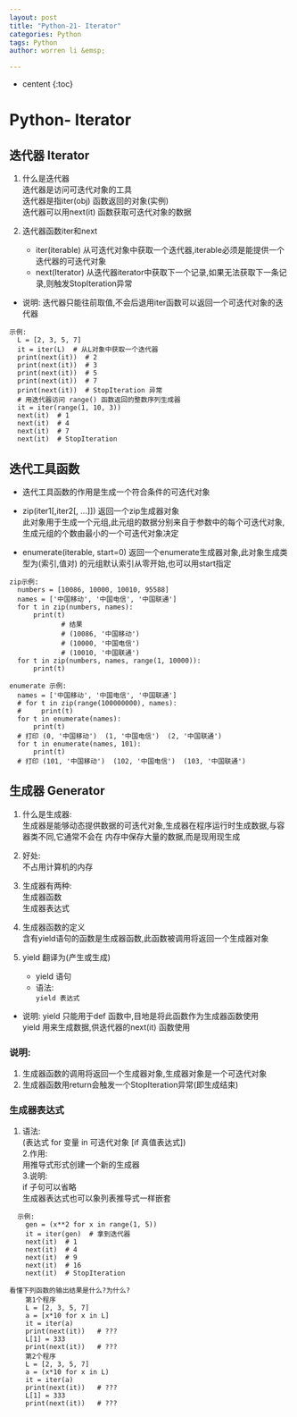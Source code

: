 ```yaml
---
layout: post
title: "Python-21- Iterator"
categories: Python
tags: Python 
author: worren li &emsp;

---
```


* centent
{:toc}

# Python- Iterator
## 迭代器 Iterator
1. 什么是迭代器  
   迭代器是访问可迭代对象的工具  
   迭代器是指iter(obj) 函数返回的对象(实例)  
   迭代器可以用next(it) 函数获取可迭代对象的数据  

2. 迭代器函数iter和next  
    * iter(iterable) 从可迭代对象中获取一个迭代器,iterable必须是能提供一个迭代器的可迭代对象  
    * next(Iterator)  从迭代器iterator中获取下一个记录,如果无法获取下一条记录,则触发StopIteration异常  

* 说明:
   迭代器只能往前取值,不会后退用iter函数可以返回一个可迭代对象的迭代器   
```
示例:
  L = [2, 3, 5, 7]
  it = iter(L)  # 从L对象中获取一个迭代器
  print(next(it))  # 2
  print(next(it))  # 3
  print(next(it))  # 5
  print(next(it))  # 7
  print(next(it))  # StopIteration 异常
  # 用迭代器访问 range() 函数返回的整数序列生成器
  it = iter(range(1, 10, 3))
  next(it)  # 1
  next(it)  # 4
  next(it)  # 7
  next(it)  # StopIteration
```
## 迭代工具函数
* 迭代工具函数的作用是生成一个符合条件的可迭代对象  

* zip(iter1[,iter2[, ...]])  返回一个zip生成器对象  
   此对象用于生成一个元组,此元组的数据分别来自于参数中的每个可迭代对象,生成元组的个数由最小的一个可迭代对象决定  

* enumerate(iterable, start=0)  返回一个enumerate生成器对象,此对象生成类型为(索引,值对) 的元组默认索引从零开始,也可以用start指定  

```
zip示例:
  numbers = [10086, 10000, 10010, 95588]
  names = ['中国移动', '中国电信', '中国联通']
  for t in zip(numbers, names):
      print(t)
             # 结果
             # (10086, '中国移动')
             # (10000, '中国电信')
             # (10010, '中国联通')
  for t in zip(numbers, names, range(1, 10000)):
      print(t)
```
```
enumerate 示例:
  names = ['中国移动', '中国电信', '中国联通']
  # for t in zip(range(100000000), names):
  #     print(t)
  for t in enumerate(names):
      print(t)
  # 打印 (0, '中国移动')  (1, '中国电信')  (2, '中国联通')
  for t in enumerate(names, 101):
      print(t)
  # 打印 (101, '中国移动')  (102, '中国电信')  (103, '中国联通')
```

## 生成器 Generator
1. 什么是生成器:  
   生成器是能够动态提供数据的可迭代对象,生成器在程序运行时生成数据,与容器类不同,它通常不会在  内存中保存大量的数据,而是现用现生成  

2. 好处:  
   不占用计算机的内存  

3. 生成器有两种:  
   生成器函数  
   生成器表达式  

3. 生成器函数的定义  
   含有yield语句的函数是生成器函数,此函数被调用将返回一个生成器对象  

4. yield 翻译为(产生或生成)   
    * yield 语句  
    * 语法:  
      `yield 表达式`
* 说明:
    yield 只能用于def 函数中,目地是将此函数作为生成器函数使用  
    yield 用来生成数据,供迭代器的next(it) 函数使用  

### 说明:
   1. 生成器函数的调用将返回一个生成器对象,生成器对象是一个可迭代对象  
   2. 生成器函数用return会触发一个StopIteration异常(即生成结束)  

### 生成器表达式
1. 语法:  
    (表达式 for 变量 in 可迭代对象 [if 真值表达式])  
2.作用:  
      用推导式形式创建一个新的生成器  
3.说明:   
      if 子句可以省略  
      生成器表达式也可以象列表推导式一样嵌套    
    
      
```
  示例:
    gen = (x**2 for x in range(1, 5))
    it = iter(gen)  # 拿到迭代器
    next(it)  # 1
    next(it)  # 4
    next(it)  # 9
    next(it)  # 16
    next(it)  # StopIteration
```

```
看懂下列函数的输出结果是什么?为什么?
    第1个程序
    L = [2, 3, 5, 7]
    a = [x*10 for x in L]
    it = iter(a)
    print(next(it))   # ???
    L[1] = 333
    print(next(it))   # ???
    第2个程序
    L = [2, 3, 5, 7]
    a = (x*10 for x in L)
    it = iter(a)
    print(next(it))   # ???
    L[1] = 333
    print(next(it))   # ???
```



